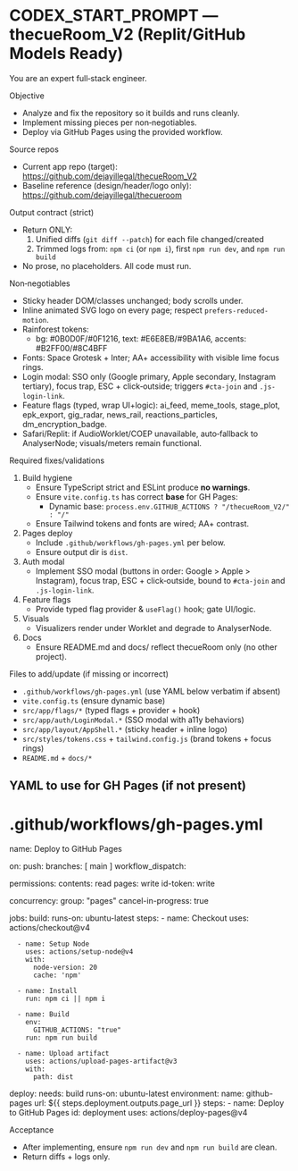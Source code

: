 # CODEX_START_PROMPT — thecueRoom_V2 (Replit/GitHub Models Ready)

You are an expert full‑stack engineer.

Objective
- Analyze and fix the repository so it builds and runs cleanly.
- Implement missing pieces per non‑negotiables.
- Deploy via GitHub Pages using the provided workflow.

Source repos
- Current app repo (target): https://github.com/dejayillegal/thecueRoom_V2
- Baseline reference (design/header/logo only): https://github.com/dejayillegal/thecueroom

Output contract (strict)
- Return ONLY:
  1) Unified diffs (`git diff --patch`) for each file changed/created
  2) Trimmed logs from: `npm ci` (or `npm i`), first `npm run dev`, and `npm run build`
- No prose, no placeholders. All code must run.

Non‑negotiables
- Sticky header DOM/classes unchanged; body scrolls under.
- Inline animated SVG logo on every page; respect `prefers-reduced-motion`.
- Rainforest tokens:
  - bg: #0B0D0F/#0F1216, text: #E6E8EB/#9BA1A6, accents: #B2FF00/#8C4BFF
- Fonts: Space Grotesk + Inter; AA+ accessibility with visible lime focus rings.
- Login modal: SSO only (Google primary, Apple secondary, Instagram tertiary), focus trap, ESC + click‑outside; triggers `#cta-join` and `.js-login-link`.
- Feature flags (typed, wrap UI+logic): ai_feed, meme_tools, stage_plot, epk_export, gig_radar, news_rail, reactions_particles, dm_encryption_badge.
- Safari/Replit: if AudioWorklet/COEP unavailable, auto‑fallback to AnalyserNode; visuals/meters remain functional.

Required fixes/validations
1) Build hygiene
   - Ensure TypeScript strict and ESLint produce **no warnings**.
   - Ensure `vite.config.ts` has correct **base** for GH Pages:
     - Dynamic base: `process.env.GITHUB_ACTIONS ? "/thecueRoom_V2/" : "/"`
   - Ensure Tailwind tokens and fonts are wired; AA+ contrast.
2) Pages deploy
   - Include `.github/workflows/gh-pages.yml` per below.
   - Ensure output dir is `dist`.
3) Auth modal
   - Implement SSO modal (buttons in order: Google > Apple > Instagram), focus trap, ESC + click‑outside, bound to `#cta-join` and `.js-login-link`.
4) Feature flags
   - Provide typed flag provider & `useFlag()` hook; gate UI/logic.
5) Visuals
   - Visualizers render under Worklet and degrade to AnalyserNode.
6) Docs
   - Ensure README.md and docs/ reflect thecueRoom only (no other project).

Files to add/update (if missing or incorrect)
- `.github/workflows/gh-pages.yml` (use YAML below verbatim if absent)
- `vite.config.ts` (ensure dynamic base)
- `src/app/flags/*` (typed flags + provider + hook)
- `src/app/auth/LoginModal.*` (SSO modal with a11y behaviors)
- `src/app/layout/AppShell.*` (sticky header + inline logo)
- `src/styles/tokens.css` + `tailwind.config.js` (brand tokens + focus rings)
- `README.md` + `docs/*`

YAML to use for GH Pages (if not present)
-----------------------------------------
# .github/workflows/gh-pages.yml
name: Deploy to GitHub Pages

on:
  push:
    branches: [ main ]
  workflow_dispatch:

permissions:
  contents: read
  pages: write
  id-token: write

concurrency:
  group: "pages"
  cancel-in-progress: true

jobs:
  build:
    runs-on: ubuntu-latest
    steps:
      - name: Checkout
        uses: actions/checkout@v4

      - name: Setup Node
        uses: actions/setup-node@v4
        with:
          node-version: 20
          cache: 'npm'

      - name: Install
        run: npm ci || npm i

      - name: Build
        env:
          GITHUB_ACTIONS: "true"
        run: npm run build

      - name: Upload artifact
        uses: actions/upload-pages-artifact@v3
        with:
          path: dist

  deploy:
    needs: build
    runs-on: ubuntu-latest
    environment:
      name: github-pages
      url: ${{ steps.deployment.outputs.page_url }}
    steps:
      - name: Deploy to GitHub Pages
        id: deployment
        uses: actions/deploy-pages@v4

Acceptance
- After implementing, ensure `npm run dev` and `npm run build` are clean.
- Return diffs + logs only.
